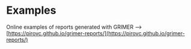 # Examples

Online examples of reports generated with GRIMER --> [https://pirovc.github.io/grimer-reports/](https://pirovc.github.io/grimer-reports/)